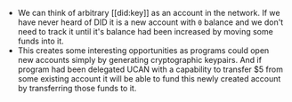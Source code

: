 - We can think of arbitrary [[did:key]] as an account in the network. If we have never heard of DID it is a new account with `0` balance and we don't need to track it until it's balance had been increased by moving some funds into it.
- This creates some interesting opportunities as programs could open new accounts simply by generating cryptographic keypairs. And if program had been delegated UCAN with a capability to transfer $5 from some existing account it will be able to fund this newly created account by transferring those funds to it.